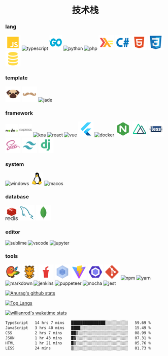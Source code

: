 <!-- <div align="center"><a href="https://app.daily.dev/bobocode"><img src="https://api.daily.dev/devcards/e055a18cb8284958ba546ef75ce2dee9.png?r=4fd" width="400" alt="Lin JinBo's Dev Card"/></a></div> -->
<h1 align="center">技术栈</h1>



### lang
<p>     
   <img src="https://github.com/PKief/vscode-material-icon-theme/blob/main/icons/javascript.svg" alt="typescript" title="javascript" width="48" height="48"/>
   <img src="https://github.com/material-theme/vsc-material-theme-icons/blob/master/src/icons/svgs/typescript.svg" alt="typescript" title="typescript" width="48" height="48"/>
     <img src="https://github.com/vscode-icons/vscode-icons/blob/master/icons/file_type_go.svg" alt="go"  title="go" width="40" height="48"/>
     <img src="https://github.com/material-theme/vsc-material-theme-icons/blob/master/src/icons/svgs/python.svg" alt="python"  title="python" width="48" height="48"/>
     <img src="https://github.com/material-theme/vsc-material-theme-icons/blob/master/src/icons/svgs/php.svg" alt="php" title="php" width="48" height="48"/>
      <img src="https://github.com/PKief/vscode-material-icon-theme/blob/main/icons/haskell.svg" alt="haskell"  title="shell" width="48" height="48"/>
      <img src="https://github.com/PKief/vscode-material-icon-theme/blob/main/icons/csharp.svg" alt="csharp" title="c#" width="48" height="48"/>
      <img src="https://github.com/PKief/vscode-material-icon-theme/blob/main/icons/html.svg" alt="html" title="html" width="48" height="48"/>
      <img src="https://github.com/vscode-icons/vscode-icons/blob/master/icons/file_type_css.svg" alt="css" title="css" width="48" height="48"/>
      <img src="https://github.com/vscode-icons/vscode-icons/blob/master/icons/file_type_sql.svg" alt="sql" title="sql" width="48" height="48"/>
</p>
     
### template
     
  <p>
  <img src="https://github.com/vscode-icons/vscode-icons/blob/master/icons/file_type_pug.svg" alt="pug" title="pug" width="48" height="48"/>
  <img src="https://github.com/vscode-icons/vscode-icons/blob/master/icons/file_type_handlebars.svg" alt="ahndlebars" title="handlebars" width="48" height="48"/>
   <img src="https://github.com/jamesmaguire/vscode-easy-icons/blob/master/icons/jade.svg" alt="jade" title="jade" width="48" height="48"/>
  </p>
     
### framework
<p>
      <img src="https://raw.githubusercontent.com/devicons/devicon/master/icons/nodejs/nodejs-original-wordmark.svg" alt="nodejs" title="nodejs" width="40" height="40"/> 
   <img src="https://raw.githubusercontent.com/devicons/devicon/master/icons/express/express-original-wordmark.svg" alt="express" title="express" width="40" height="40"/>
    <img src="https://koa.bootcss.com/public/images/koa-logo.png" alt="koa" title="koa" width="50" height="50"/>
<img src="https://github.com/material-theme/vsc-material-theme-icons/blob/master/src/icons/svgs/react.svg" alt="react" title="react" width="48" height="48"/>
<img src="https://github.com/material-theme/vsc-material-theme-icons/blob/master/src/icons/svgs/vue.svg" alt="vue" title="vue" width="48" height="48"/>
   <img src="https://github.com/vscode-icons/vscode-icons/blob/master/icons/file_type_flutter.svg" alt="flutter" title="flutter" width="48" height="48"/>
   <img src="https://github.com/jamesmaguire/vscode-easy-icons/blob/master/icons/docker.svg" alt="docker" title="docker" width="48" height="48"/>
   <img src="https://github.com/PKief/vscode-material-icon-theme/blob/main/icons/nginx.svg" alt="nginx" title="nginx" width="48" height="48"/>
   <img src="https://github.com/vscode-icons/vscode-icons/blob/master/icons/file_type_nuxt.svg" alt="nuxt" title="nuxt" width="48" height="48"/>
   <img src="https://github.com/vscode-icons/vscode-icons/blob/master/icons/file_type_less.svg" alt="less"  title="less" width="48" height="48"/>
    <img src="https://github.com/vscode-icons/vscode-icons/blob/master/icons/file_type_sass.svg" alt="sass"  title="sass" width="48" height="48"/>
   <img src="https://github.com/vscode-icons/vscode-icons/blob/master/icons/file_type_tailwind.svg" alt="linux" title="linux" width="48" height="48"/>
    <img src="https://github.com/vscode-icons/vscode-icons/blob/master/icons/file_type_django.svg" alt="django"  title="django" width="48" height="48"/>
   
</p>

### system

<p>
   
   <img src="https://code.visualstudio.com/assets/images/windows-logo.png" alt="windows" title="windows" width="40" height="40"/> 
      <img src="https://raw.githubusercontent.com/devicons/devicon/master/icons/linux/linux-original.svg" title="linux" alt="linux" width="40" height="40"/> 
   <img src="https://code.visualstudio.com/assets/images/apple-logo.svg" alt="macos" title="macos" width="48" height="48"/>
   
</p>

### database

   <p>
   <img src="https://raw.githubusercontent.com/devicons/devicon/master/icons/redis/redis-original-wordmark.svg" alt="redis" title="redis" width="40" height="40"/>
        <img src="https://github.com/vscode-icons/vscode-icons/blob/master/icons/file_type_mysql.svg" alt="mysql" title="mysql" width="48" height="48"/>
         <img src="https://github.com/vscode-icons/vscode-icons/blob/master/icons/file_type_mongo.svg" alt="mongo" title="mongo" width="48" height="48"/>
</p>

### editor

<p>
   
   <img src="https://github.com/BB-Code/images/blob/master/sublime.png" alt="sublime" title="sublime" width="40" height="40"/>
    <img src="https://github.com/BB-Code/images/blob/master/vscode.png" alt="vscode" title="vscode" width="40" height="40"/>
   <img src="https://github.com/material-theme/vsc-material-theme-icons/blob/master/src/icons/svgs/jupyter.svg" alt="jupyter" title="jupyter" width="50" height="50"/>
</p>

### tools

<p>
   
   <img src="https://github.com/vscode-icons/vscode-icons/blob/master/icons/file_type_bower.svg" title="bower" width="48" height="48"/>
   <img src="https://github.com/vscode-icons/vscode-icons/blob/master/icons/file_type_grunt.svg" title="pug" width="48" height="48"/>
   <img src="https://github.com/PKief/vscode-material-icon-theme/blob/main/icons/gulp.svg"  title="gulp" width="48" height="48"/>
   <img src="https://github.com/vscode-icons/vscode-icons/blob/master/icons/file_type_webpack.svg" title="webpack" width="48" height="48"/>
   <img src="https://github.com/vscode-icons/vscode-icons/blob/master/icons/file_type_vite.svg" title="vite" width="48" height="48"/>
   <img src="https://github.com/vscode-icons/vscode-icons/blob/master/icons/file_type_eslint.svg" title="eslint" width="48" height="48"/>
   <img src="https://github.com/vscode-icons/vscode-icons/blob/master/icons/file_type_git.svg" title="git" width="48" height="48"/>
   <img src="https://github.com/material-theme/vsc-material-theme-icons/blob/master/src/icons/svgs/npm.svg" title="npm" alt="npm" width="48" height="48"/>
   <img src="https://github.com/material-theme/vsc-material-theme-icons/blob/master/src/icons/svgs/yarn.svg" title="yarn" alt="yarn" width="48" height="48"/>
   <img src="https://github.com/material-theme/vsc-material-theme-icons/blob/master/src/icons/svgs/markdown.svg" title="markdown" alt="markdown" width="48" height="48"/>
   <img src="https://github.com/material-theme/vsc-material-theme-icons/blob/master/src/icons/svgs/jenkins.svg" title="jenkins" alt="jenkins" width="48" height="48"/>
  <img src="https://www.vectorlogo.zone/logos/pptrdev/pptrdev-official.svg" alt="puppeteer" title="putteteer" width="40" height="40"/>
   <img src="https://www.vectorlogo.zone/logos/mochajs/mochajs-icon.svg" alt="mocha" title="mocha" width="40" height="40"/>
   <img src="https://www.vectorlogo.zone/logos/jestjsio/jestjsio-icon.svg" alt="jest" title="jest" width="40" height="40"/>
</p>
     
     
     
     
[![Anurag's github stats](https://github-readme-stats.vercel.app/api?username=BB-Code&count_private=true&show_icons=true)](https://github.com/BB-Code/github-readme-stats)

[![Top Langs](https://github-readme-stats.vercel.app/api/top-langs/?username=BB-Code&layout=compact)](https://github.com/BB-Code/github-readme-stats)

[![willianrod's wakatime stats](https://github-readme-stats.vercel.app/api/wakatime?username=bobocode&layout=compact)](https://github.com/BB-Code/github-readme-stats)

<!--
**BB-Code/BB-Code** is a ✨ _special_ ✨ repository because its `README.md` (this file) appears on your GitHub profile.

Here are some ideas to get you started:

- 🔭 I’m currently working on ...
- 🌱 I’m currently learning ...
- 👯 I’m looking to collaborate on ...
- 🤔 I’m looking for help with ...
- 💬 Ask me about ...
- 📫 How to reach me: ...
- 😄 Pronouns: ...
- ⚡ Fun fact: ...
-->

<!--START_SECTION:waka-->

```text
TypeScript   14 hrs 7 mins   ███████████████░░░░░░░░░░   59.69 %
JavaScript   3 hrs 40 mins   ████░░░░░░░░░░░░░░░░░░░░░   15.49 %
CSS          2 hrs 7 mins    ██▒░░░░░░░░░░░░░░░░░░░░░░   08.99 %
JSON         1 hr 43 mins    █▓░░░░░░░░░░░░░░░░░░░░░░░   07.31 %
HTML         1 hr 21 mins    █▒░░░░░░░░░░░░░░░░░░░░░░░   05.76 %
LESS         24 mins         ▒░░░░░░░░░░░░░░░░░░░░░░░░   01.73 %
```

<!--END_SECTION:waka-->



